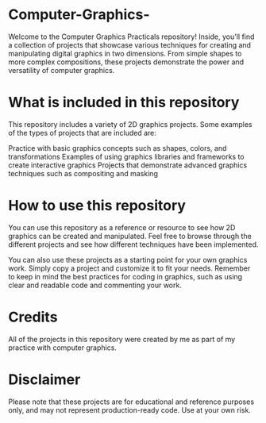 # Computer-Graphics-
Welcome to the Computer Graphics Practicals repository! Inside, you'll find a collection of projects that showcase various techniques for creating and manipulating digital graphics in two dimensions. From simple shapes to more complex compositions, these projects demonstrate the power and versatility of computer graphics.

# What is included in this repository
This repository includes a variety of 2D graphics projects. Some examples of the types of projects that are included are:

Practice with basic graphics concepts such as shapes, colors, and transformations
Examples of using graphics libraries and frameworks to create interactive graphics
Projects that demonstrate advanced graphics techniques such as compositing and masking
# How to use this repository
You can use this repository as a reference or resource to see how 2D graphics can be created and manipulated. Feel free to browse through the different projects and see how different techniques have been implemented.

You can also use these projects as a starting point for your own graphics work. Simply copy a project and customize it to fit your needs. Remember to keep in mind the best practices for coding in graphics, such as using clear and readable code and commenting your work.

# Credits
All of the projects in this repository were created by me as part of my practice with computer graphics.

# Disclaimer
Please note that these projects are for educational and reference purposes only, and may not represent production-ready code. Use at your own risk.
